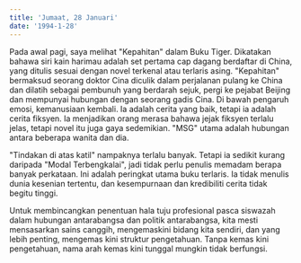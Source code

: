 ```yaml
---
title: 'Jumaat, 28 Januari'
date: '1994-1-28'
---
```

Pada awal pagi, saya melihat "Kepahitan" dalam Buku Tiger. Dikatakan bahawa siri kain harimau adalah set pertama cap dagang berdaftar di China, yang ditulis sesuai dengan novel terkenal atau terlaris asing. "Kepahitan" bermaksud seorang doktor Cina diculik dalam perjalanan pulang ke China dan dilatih sebagai pembunuh yang berdarah sejuk, pergi ke pejabat Beijing dan mempunyai hubungan dengan seorang gadis Cina. Di bawah pengaruh emosi, kemanusiaan kembali. Ia adalah cerita yang baik, tetapi ia adalah cerita fiksyen. Ia menjadikan orang merasa bahawa jejak fiksyen terlalu jelas, tetapi novel itu juga gaya sedemikian. "MSG" utama adalah hubungan antara beberapa wanita dan dia.

"Tindakan di atas katil" nampaknya terlalu banyak. Tetapi ia sedikit kurang daripada "Modal Terbengkalai", jadi tidak perlu penulis memadam berapa banyak perkataan. Ini adalah peringkat utama buku terlaris. Ia tidak menulis dunia kesenian tertentu, dan kesempurnaan dan kredibiliti cerita tidak begitu tinggi.

Untuk membincangkan penentuan hala tuju profesional pasca siswazah dalam hubungan antarabangsa dan politik antarabangsa, kita mesti mensasarkan sains canggih, mengemaskini bidang kita sendiri, dan yang lebih penting, mengemas kini struktur pengetahuan. Tanpa kemas kini pengetahuan, nama arah kemas kini tunggal mungkin tidak berfungsi.